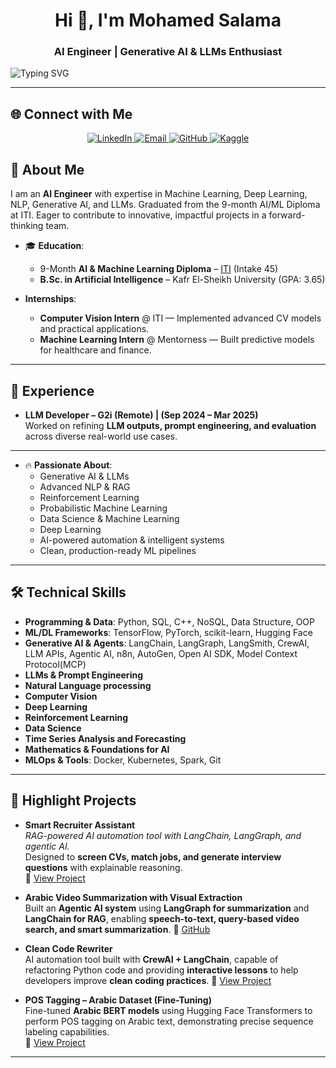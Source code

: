 <h1 align="center">Hi 👋, I'm Mohamed Salama</h1>
<h3 align="center">AI Engineer | Generative AI & LLMs Enthusiast</h3>

<p align="left">
  <img src="https://readme-typing-svg.demolab.com?font=Fira+Code&size=22&pause=1000&color=F75C7E&width=600&lines=AI+Engineer+%7C+Machine+Learning+Engineer;Generative+AI+%7C+LLMs+%7C+Agentic+AI;Deep+Learning+%7C+NLP+%7C+MLOps" alt="Typing SVG" />
</p>

---
## 🌐 Connect with Me  

<p align="center">
  <a href="https://www.linkedin.com/in/mohamed-salama-a9947b206/" target="_blank">
    <img src="https://img.shields.io/badge/LinkedIn-0077B5?style=for-the-badge&logo=linkedin&logoColor=white" alt="LinkedIn" />
  </a>
  <a href="mailto:mohamedsalama152019@gmail.com" target="_blank">
    <img src="https://img.shields.io/badge/Email-D14836?style=for-the-badge&logo=gmail&logoColor=white" alt="Email" />
  </a>
  <a href="https://github.com/mohamedsalama677" target="_blank">
    <img src="https://img.shields.io/badge/GitHub-100000?style=for-the-badge&logo=github&logoColor=white" alt="GitHub" />
  </a>
  <a href="https://www.kaggle.com/mohamedsalama152019" target="_blank">
    <img src="https://img.shields.io/badge/Kaggle-20BEFF?style=for-the-badge&logo=kaggle&logoColor=white" alt="Kaggle" />
  </a>
</p>




## 🌟 About Me  

I am an **AI Engineer** with expertise in Machine Learning, Deep Learning, NLP, Generative AI, and LLMs.
Graduated from the 9-month AI/ML Diploma at ITI.
Eager to contribute to innovative, impactful projects in a forward-thinking team.

- 🎓 **Education**:  
  - 9-Month **AI & Machine Learning Diploma** – [ITI](https://iti.gov.eg/home) (Intake 45)  
  - **B.Sc. in Artificial Intelligence** – Kafr El-Sheikh University (GPA: 3.65)
    
- **Internships**:
  - **Computer Vision Intern** @ ITI — Implemented advanced CV models and practical applications.  
  - **Machine Learning Intern** @ Mentorness — Built predictive models for healthcare and finance.

---
## 💼 Experience  

- **LLM Developer – G2i (Remote) | (Sep 2024 – Mar 2025)**  
  Worked on refining **LLM outputs, prompt engineering, and evaluation** across diverse real-world use cases.  

---

- 🔥 **Passionate About**:  
  - Generative AI & LLMs  
  - Advanced NLP & RAG
  - Reinforcement Learning
  - Probabilistic Machine Learning
  - Data Science & Machine Learning
  - Deep Learning 
  - AI-powered automation & intelligent systems  
  - Clean, production-ready ML pipelines  

---

## 🛠️ Technical Skills  

- **Programming & Data**: Python, SQL, C++, NoSQL, Data Structure, OOP  
- **ML/DL Frameworks**: TensorFlow, PyTorch, scikit-learn, Hugging Face  
- **Generative AI & Agents**: LangChain, LangGraph, LangSmith, CrewAI, LLM APIs, Agentic AI, n8n, AutoGen, Open AI SDK, Model Context Protocol(MCP)  
- **LLMs & Prompt Engineering**
- **Natural Language processing**
- **Computer Vision**
- **Deep Learning**
- **Reinforcement Learning**
- **Data Science**
- **Time Series Analysis and Forecasting**
- **Mathematics & Foundations for AI**
- **MLOps & Tools**: Docker, Kubernetes, Spark, Git  

---

## 🚀 Highlight Projects  

- **Smart Recruiter Assistant**  
  *RAG-powered AI automation tool with LangChain, LangGraph, and agentic AI.*  
  Designed to **screen CVs, match jobs, and generate interview questions** with explainable reasoning.  
  🔗 [View Project](https://github.com/mohamedsalama677/Smart-Recruiter-Assistant-A-RAG-based-CV-Query-and-Job-Matching-System)  

- **Arabic Video Summarization with Visual Extraction**  
  Built an **Agentic AI system** using **LangGraph for summarization** and **LangChain for RAG**, enabling **speech-to-text, query-based video search, and smart summarization**.
  🔗 [GitHub](https://github.com/Video-Summerization-Project)

- **Clean Code Rewriter**  
  AI automation tool built with **CrewAI + LangChain**, capable of refactoring Python code and providing **interactive lessons** to help developers improve **clean coding practices**.
🔗 [View Project](https://github.com/mohamedsalama677/Clean_code_rewriter)

- **POS Tagging – Arabic Dataset (Fine-Tuning)**  
  Fine-tuned **Arabic BERT models** using Hugging Face Transformers to perform POS tagging on Arabic text, demonstrating precise sequence labeling capabilities.  
 🔗 [View Project](https://github.com/mohamedsalama677/POS-Tagging-Using-Hugging-Face-Transformers-with-Arabic-Dataset)
   


---


